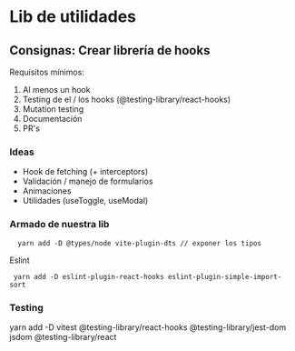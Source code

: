 # Lib de utilidades

## Consignas: Crear librería de hooks

Requisitos mínimos:

1. Al menos un hook
2. Testing de el / los hooks (@testing-library/react-hooks)
3. Mutation testing
4. Documentación
5. PR's

### Ideas

- Hook de fetching (+ interceptors)
- Validación / manejo de formularios
- Animaciones
- Utilidades (useToggle, useModal)

### Armado de nuestra lib

```
  yarn add -D @types/node vite-plugin-dts // exponer los tipos
```

Eslint
```
 yarn add -D eslint-plugin-react-hooks eslint-plugin-simple-import-sort
```

### Testing
yarn add -D 
  vitest 
  @testing-library/react-hooks
  @testing-library/jest-dom jsdom
  @testing-library/react